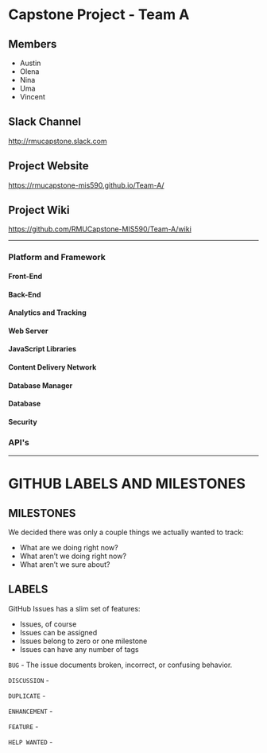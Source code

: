# Capstone Project -  Team A

## Members
- Austin
- Olena
- Nina
- Uma
- Vincent


## Slack Channel
http://rmucapstone.slack.com

## Project Website
https://rmucapstone-mis590.github.io/Team-A/

## Project Wiki
https://github.com/RMUCapstone-MIS590/Team-A/wiki

------

### Platform and Framework

#### Front-End

#### Back-End

#### Analytics and Tracking

#### Web Server

#### JavaScript Libraries

#### Content Delivery Network

#### Database Manager

#### Database

#### Security

### API's



------


# GITHUB LABELS AND MILESTONES

## MILESTONES

We decided there was only a couple things we actually wanted to track:

- What are we doing right now?
- What aren’t we doing right now?
- What aren’t we sure about?


## LABELS

GitHub Issues has a slim set of features:

- Issues, of course
- Issues can be assigned
- Issues belong to zero or one milestone
- Issues can have any number of tags


`BUG` - The issue documents broken, incorrect, or confusing behavior.

`DISCUSSION` -

`DUPLICATE` -

`ENHANCEMENT` - 

`FEATURE` - 

`HELP WANTED` - 
